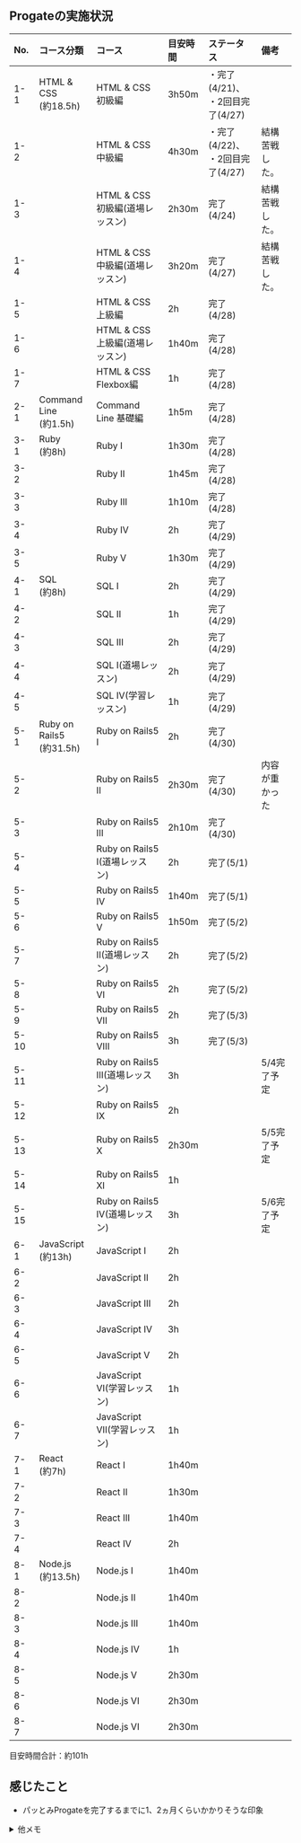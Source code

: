 ## Progateの実施状況

|No. |コース分類|コース|目安時間|ステータス|備考|
|:-- |:---------|:-----|:--------|:---------|:---|
|1-1 |HTML & CSS<br>(約18.5h)|HTML & CSS 初級編               |3h50m  |・完了(4/21)、<br>・2回目完了(4/27)||
|1-2 |                       |HTML & CSS 中級編               |4h30m  |・完了(4/22)、<br>・2回目完了(4/27)|結構苦戦した。|
|1-3 |                       |HTML & CSS 初級編(道場レッスン)  |2h30m  |完了(4/24)|結構苦戦した。|
|1-4 |                       |HTML & CSS 中級編(道場レッスン)  |3h20m  |完了(4/27)|結構苦戦した。|
|1-5 |                       |HTML & CSS 上級編                |2h     |完了(4/28)||
|1-6 |                       |HTML & CSS 上級編(道場レッスン)  |1h40m  |完了(4/28)||
|1-7 |                       |HTML & CSS Flexbox編            |1h     |完了(4/28)||
|2-1 |Command Line<br>(約1.5h)|Command Line 基礎編  |1h5m   |完了(4/28)||
|3-1 |Ruby<br>(約8h)|Ruby I    |1h30m  |完了(4/28)||
|3-2 |              |Ruby II   |1h45m  |完了(4/28)||
|3-3 |              |Ruby III  |1h10m  |完了(4/28)||
|3-4 |              |Ruby IV   |2h     |完了(4/29)||
|3-5 |              |Ruby V    |1h30m  |完了(4/29)||
|4-1 |SQL<br>(約8h)|SQL I                |2h  |完了(4/29)||
|4-2 |             |SQL II               |1h  |完了(4/29)||
|4-3 |             |SQL III              |2h  |完了(4/29)||
|4-4 |             |SQL Ⅰ(道場レッスン)  |2h  |完了(4/29)||
|4-5 |             |SQL IV(学習レッスン)  |1h  |完了(4/29)||
|5-1 |Ruby on Rails5<br>(約31.5h)|Ruby on Rails5 I                 |2h     |完了(4/30)||
|5-2 |                           |Ruby on Rails5 II                |2h30m  |完了(4/30)|内容が重かった|
|5-3 |                           |Ruby on Rails5 III               |2h10m  |完了(4/30)||
|5-4 |                           |Ruby on Rails5 I(道場レッスン)    |2h     |完了(5/1)||
|5-5 |                           |Ruby on Rails5 IV                |1h40m  |完了(5/1)||
|5-6 |                           |Ruby on Rails5 V                 |1h50m  |完了(5/2)||
|5-7 |                           |Ruby on Rails5 II(道場レッスン)   |2h     |完了(5/2)||
|5-8 |                           |Ruby on Rails5 VI                |2h     |完了(5/2)||
|5-9 |                           |Ruby on Rails5 VII               |2h     |完了(5/3)||
|5-10|                           |Ruby on Rails5 VIII              |3h     |完了(5/3)||
|5-11|                           |Ruby on Rails5 III(道場レッスン)  |3h     ||5/4完了予定|
|5-12|                           |Ruby on Rails5 IX                |2h     |||
|5-13|                           |Ruby on Rails5 X                 |2h30m  ||5/5完了予定|
|5-14|                           |Ruby on Rails5 XI                |1h     |||
|5-15|                           |Ruby on Rails5 IV(道場レッスン)   |3h     ||5/6完了予定|
|6-1 |JavaScript<br>(約13h)|JavaScript I                 |2h  |||
|6-2 |                     |JavaScript II                |2h  |||
|6-3 |                     |JavaScript III               |2h  |||
|6-4 |                     |JavaScript IV                |3h  |||
|6-5 |                     |JavaScript V                 |2h  |||
|6-6 |                     |JavaScript VI(学習レッスン)   |1h  |||
|6-7 |                     |JavaScript VII(学習レッスン)  |1h  |||
|7-1 |React<br>(約7h)|React I   |1h40m  |||
|7-2 |               |React II  |1h30m  |||
|7-3 |               |React III |1h40m  |||
|7-4 |               |React IV  |2h     |||
|8-1 |Node.js<br>(約13.5h)|Node.js I    |1h40m  |||
|8-2 |                    |Node.js II   |1h40m  |||
|8-3 |                    |Node.js III  |1h40m  |||
|8-4 |                    |Node.js IV   |1h     |||
|8-5 |                    |Node.js V    |2h30m  |||
|8-6 |                    |Node.js VI   |2h30m  |||
|8-7 |                    |Node.js VI   |2h30m  |||

目安時間合計：約101h

## 感じたこと
- パッとみProgateを完了するまでに1、2ヵ月くらいかかりそうな印象

<details>
<summary>他メモ</summary>

- 試しに練習がてらハンドで上記を作ってみたが大変だった、特に整形
- 表のジェネレータあるならそっちのが楽できそう?<br>
  コレとか<https://notepm.jp/markdown-table-tool><br>
  だが暫くはハンドで練習したい気持ちあり..
- 目安時間をサマったりするなら、excelとかから関数で生成するのもありかも?
- githubのui上で矩形選択する方法ないかな(?)

</details>
